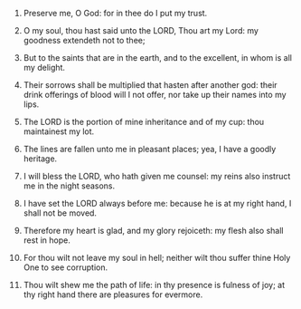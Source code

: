 1. Preserve me, O God: for in thee do I put my trust.

2. O my soul, thou hast said unto the LORD, Thou art my Lord: my
goodness extendeth not to thee;

3. But to the saints that are in the earth, and to the excellent, in
whom is all my delight.

4. Their sorrows shall be multiplied that hasten after another god:
their drink offerings of blood will I not offer, nor take up their
names into my lips.

5. The LORD is the portion of mine inheritance and of my cup: thou
maintainest my lot.

6. The lines are fallen unto me in pleasant places; yea, I have a
goodly heritage.

7. I will bless the LORD, who hath given me counsel: my reins also
instruct me in the night seasons.

8. I have set the LORD always before me: because he is at my right
hand, I shall not be moved.

9. Therefore my heart is glad, and my glory rejoiceth: my flesh also
shall rest in hope.

10. For thou wilt not leave my soul in hell; neither wilt thou
suffer thine Holy One to see corruption.

11. Thou wilt shew me the path of life: in thy presence is fulness
of joy; at thy right hand there are pleasures for evermore.